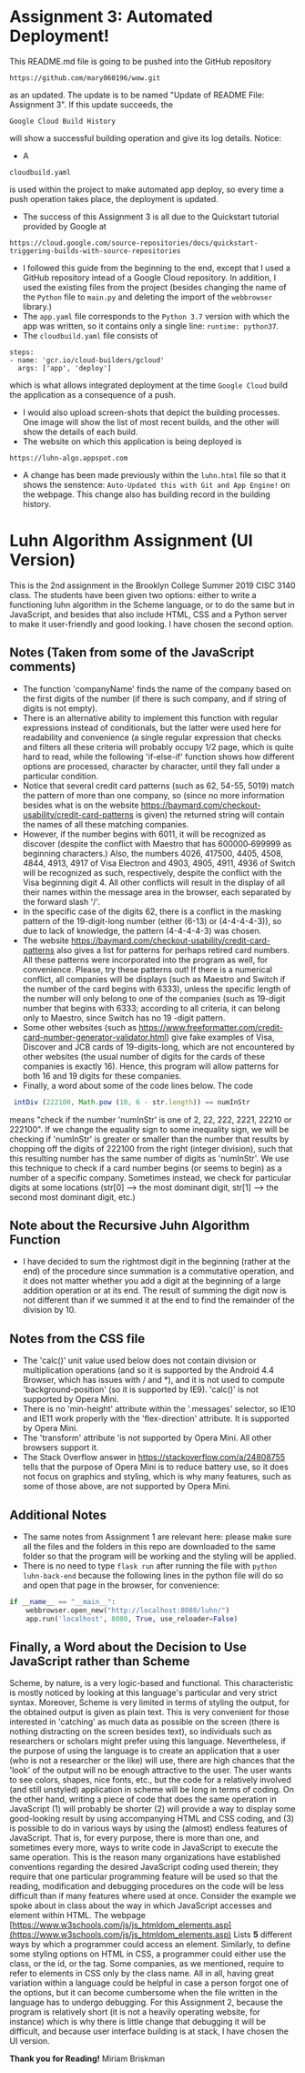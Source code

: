 ﻿# Assignment 3: Automated Deployment!

This README.md file is going to be pushed into the GitHub repository 
```
https://github.com/mary060196/wow.git
```
as an updated. The update is to be named "Update of README File: Assignment 3". If this update succeeds, the 
```
Google Cloud Build History
``` 
will show a successful building operation and give its log details. Notice:
- A 
```
cloudbuild.yaml
``` 
is used within the project to make automated app deploy, so every time a push operation takes place, the deployment is updated.
- The success of this Assignment 3 is all due to the Quickstart tutorial provided by Google at
```
https://cloud.google.com/source-repositories/docs/quickstart-triggering-builds-with-source-repositories
```
- I followed this guide from the beginning to the end, except that I used a GitHub repository intead of a Google Cloud repository. In addition, I used the existing files from the project (besides changing the name of the `Python` file to `main.py` and deleting the import of the `webbrowser` library.) 
- The `app.yaml` file corresponds to the `Python 3.7` version with which the app was written, so it contains only a single line: `runtime: python37`.
- The `cloudbuild.yaml` file consists of
```
steps:
- name: 'gcr.io/cloud-builders/gcloud'
  args: ['app', 'deploy']
```
which is what allows integrated deployment at the time `Google Cloud` build the application as a consequence of a push.
- I would also upload screen-shots that depict the building processes. One image will show the list of most recent builds, and the other will show the details of each build.
- The website on which this application is being deployed is
```
https://luhn-algo.appspot.com
```
- A change has been made previously within the `luhn.html` file so that it shows the senstence: `Auto-Updated this with Git and App Engine!` on the webpage. This change also has building record in the building history.

# Luhn Algorithm Assignment (UI Version) 

This is the 2nd assignment in the Brooklyn College Summer 2019 CISC 3140 class. The students have been given two options: either to write a functioning luhn algorithm in the Scheme language, or to do the same but in JavaScript, and besides that also include HTML, CSS and a Python server to make it user-friendly and good looking. I have chosen the second option.

## Notes (Taken from some of the JavaScript comments)
- The function 'companyName' finds the name of the company based on the first digits of the number
(if there is such company, and if string of digits is not empty).
- There is an alternative ability to implement this function with regular expressions instead of conditionals, but the latter were used here for readability and convenience (a single regular expression that checks and filters all these criteria will probably occupy 1/2 page, which is quite hard to read, while the following 'if-else-if' function shows how different options are processed, character by character, until they fall under a particular condition.
- Notice that several credit card patterns (such as 62, 54-55, 5019) match the pattern of more than one company, so (since no more information besides what is on the website https://baymard.com/checkout-usability/credit-card-patterns is given) the returned string will contain the names of all these matching companies.
- However, if the number begins with 6011, it will be recognized as discover (despite the conflict with Maestro that has 600000‑699999 as beginning characters.) Also, the numbers 4026, 417500, 4405, 4508, 4844, 4913, 4917 of Visa Electron and 4903, 4905, 4911, 4936 of Switch will be recognized as such, respectively, despite the conflict with the Visa beginning digit 4. All other conflicts will result in the display of all their names within the message area in the browser, each separated by the forward slash '/'. 
- In the specific case of the digits 62, there is a conflict in the masking pattern of the 19-digit-long number (either (6-13) or (4-4-4-4-3)), so due to lack of knowledge, the pattern (4-4-4-4-3) was chosen.
- The website https://baymard.com/checkout-usability/credit-card-patterns also gives a list for patterns for perhaps retired card numbers. All these patterns were incorporated into the program as well, for convenience. Please, try these patterns out! If there is a numerical conflict, all companies will be displays (such as Maestro and Switch if the number of the card begins with 6333), unless the specific length of the number will only belong to one of the companies (such as 19-digit number that begins with 6333; according to all criteria, it can belong only to Maestro, since Switch has no 19 -digit pattern.
- Some other websites (such as https://www.freeformatter.com/credit-card-number-generator-validator.html) give fake examples of Visa, Discover and JCB cards of 19-digits-long, which are not encountered by other websites (the usual number of digits for the cards of these companies is exactly 16). Hence, this program will allow patterns for both 16 and 19 digits for these companies. 
- Finally, a word about some of the code lines below. The code 
```js
 intDiv (222100, Math.pow (10, 6 - str.length)) == numInStr
 ```
means "check if the number 'numInStr' is one of 2, 22, 222, 2221, 22210 or 222100". If we change the equality sign to some inequality sign, we will be checking if 'numInStr' is greater or smaller than the number that results by chopping off the digits of 222100 from the right (integer division), such that this resulting number has the same number of digits as 'numInStr'. We use this technique to check if a card number begins (or seems to begin) as a number of a specific company. Sometimes instead, we check for particular digits at some locations (str[0] --> the most dominant digit, str[1] --> the second most dominant digit, etc.)

## Note about the Recursive Juhn Algorithm Function
- I have decided to sum the rightmost digit in the beginning (rather at the end) of the procedure since summation is a commutative operation, and it does not matter whether you add a digit at the beginning of a large addition operation or at its end. The result of summing the digit now is not different than if we summed it at the end to find the remainder of the division by 10.

## Notes from the CSS file
- The 'calc()' unit value used below does not contain division or multiplication operations (and so it is supported by the Android 4.4 Browser, which has issues with / and *), and it is not used to compute 'background-position' (so it is supported by IE9). 'calc()' is not supported
by Opera Mini.
- There is no 'min-height' attribute within the '.messages' selector, so IE10 and IE11 work properly with the 'flex-direction' attribute. It is supported by Opera Mini.
- The 'transform' attribute 'is not supported by Opera Mini. All other browsers support it.
- The Stack Overflow answer in https://stackoverflow.com/a/24808755 tells that the purpose of Opera Mini is to reduce battery use, so it does not focus on graphics and styling, which is why many features, such as some of those above, are not supported by Opera Mini.

## Additional Notes
- The same notes from Assignment 1 are relevant here: please make sure all the files and the folders in this repo are downloaded to the same folder so that the program will be working and the styling will be applied.
- There is no need to type ```flask run``` after running the file with ```python luhn-back-end``` because the following lines in the python file will do so and open that page in the browser, for convenience:
```python
if __name__ == "__main__":
    webbrowser.open_new("http://localhost:8080/luhn/")
    app.run('localhost', 8080, True, use_reloader=False)
```

## Finally, a Word about the Decision to Use JavaScript rather than Scheme
Scheme, by nature, is a very logic-based and functional. This characteristic is mostly noticed by looking at this language's particular and very strict syntax. Moreover, Scheme is very limited in terms of styling the output, for the obtained output is given as plain text. This is very convenient for those interested in 'catching' as much data as possible on the screen (there is nothing distracting on the screen besides text), so individuals such as researchers or scholars might prefer using this language. Nevertheless, if the purpose of using the language is to create an application that a user (who is not a researcher or the like) will use, there are high chances that the 'look' of the output will no be enough attractive to the user. The user wants to see colors, shapes, nice fonts, etc., but the code for a relatively involved (and still unstyled) application in scheme will be long in terms of coding. On the other hand, writing a piece of code that does the same operation in JavaScript (1) will probably be shorter (2) will provide a way to display some good-looking result by using accompanying HTML and CSS coding, and (3) is possible to do in various ways by using the (almost) endless features of JavaScript. That is, for every purpose, there is more than one, and sometimes every more, ways to write code in JavaScript to execute the same operation. This is the reason many organizations have established conventions regarding the desired JavaScript coding used therein; they require that one particular programming feature will be used so that the reading, modification and debugging procedures on the code will be less difficult than if many features where used at once. Consider the example we spoke about in class about the way in which JavaScript accesses and element within HTML. The webpage [https://www.w3schools.com/js/js_htmldom_elements.asp](https://www.w3schools.com/js/js_htmldom_elements.asp)
Lists **5** different ways by which a programmer could access an element. Similarly, to define some styling options on HTML in CSS, a programmer could either use the class, or the id, or the tag. Some companies, as we mentioned, require to refer to elements in CSS only by the class name. All in all, having great variation within a language could be helpful in case a person forgot one of the options, but it can become cumbersome when the file written in the language has to undergo debugging. For this Assignment 2, because the program is relatively short (it is not a heavily operating website, for instance) which is why there is little change that debugging it will be difficult, and because user interface building is at stack, I have chosen the UI version.

**Thank you for Reading!** Miriam Briskman
